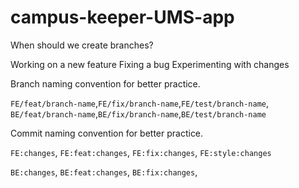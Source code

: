 ﻿# campus-keeper-UMS-app
 
 When should we create branches?
 
 Working on a new feature
 Fixing a bug
 Experimenting with changes

Branch naming convention for better practice.

`FE/feat/branch-name`,`FE/fix/branch-name`,`FE/test/branch-name`,
`BE/feat/branch-name`,`BE/fix/branch-name`,`BE/test/branch-name`

Commit naming convention for better practice.

`FE:changes`,
`FE:feat:changes`,
`FE:fix:changes`,
`FE:style:changes`

`BE:changes`,
`BE:feat:changes`,
`BE:fix:changes`,
